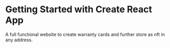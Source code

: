 # Getting Started with Create React App

A full functional website to create warranty cards and further store as nft in any address.
